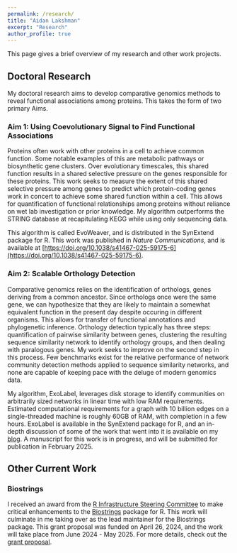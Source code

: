 ```yaml
---
permalink: /research/
title: "Aidan Lakshman"
excerpt: "Research"
author_profile: true
---
```


<script type='text/javascript' src='https://d1bxh8uas1mnw7.cloudfront.net/assets/embed.js'></script>

This page gives a brief overview of my research and other work projects.

## Doctoral Research

My doctoral research aims to develop comparative genomics methods to reveal functional associations among proteins. This takes the form of two primary Aims.

### Aim 1: Using Coevolutionary Signal to Find Functional Associations

Proteins often work with other proteins in a cell to achieve common function. Some notable examples of this are metabolic pathways or biosynthetic gene clusters. Over evolutionary timescales, this shared function results in a shared selective pressure on the genes responsible for these proteins. This work seeks to measure the extent of this shared selective pressure among genes to predict which protein-coding genes work in concert to achieve some shared function within a cell. This allows for quantification of functional relationships among proteins without reliance on wet lab investigation or prior knowledge. My algorithm outperforms the STRING database at recapitulating KEGG while using only sequencing data.

This algorithm is called EvoWeaver, and is distributed in the SynExtend package for R. This work was published in *Nature Communications*, and is available at [https://doi.org/10.1038/s41467-025-59175-6](https://doi.org/10.1038/s41467-025-59175-6).

<div data-badge-type='medium-donut' class='altmetric-embed' data-badge-details='right' data-doi='10.1038/s41467-025-59175-6'></div>

### Aim 2: Scalable Orthology Detection

Comparative genomics relies on the identification of orthologs, genes deriving from a common ancestor. Since orthologs once were the same gene, we can hypothesize that they are likely to maintain a somewhat equivalent function in the present day despite occuring in different organisms. This allows for transfer of functional annotations and phylogenetic inference. Orthology detection typically has three steps: quantification of pairwise similarity between genes, clustering the resulting sequence similarity network to identify orthology groups, and then dealing with paralogous genes. My work seeks to improve on the second step in this process. Few benchmarks exist for the relative performance of network community detection methods applied to sequence similarity networks, and none are capable of keeping pace with the deluge of modern genomics data.

My algorithm, ExoLabel, leverages disk storage to identify communities on arbitrarily sized networks in linear time with low RAM requirements. Estimated computational requirements for a graph with 10 billion edges on a single-threaded machine is roughly 60GB of RAM, with completion in a few hours. ExoLabel is available in the SynExtend package for R, and an in-depth discussion of some of the work that went into it is available on my [blog](https://www.ahl27.com/posts/2025/04/exolabel-full/). A manuscript for this work is in progress, and will be submitted for publication in February 2025.


## Other Current Work

### Biostrings

I received an award from the [R Infrastructure Steering Committee](https://www.r-consortium.org/all-projects/call-for-proposals) to make critical enhancements to the [Biostrings](https://bioconductor.org/packages/release/bioc/html/Biostrings.html) package for R. This work will culminate in me taking over as the lead maintainer for the Biostrings package. This grant proposal was funded on April 26, 2024, and the work will take place from June 2024 - May 2025. For more details, check out the [grant proposal](https://www.ahl27.com/biostrings-isc-proposal-2024/).
